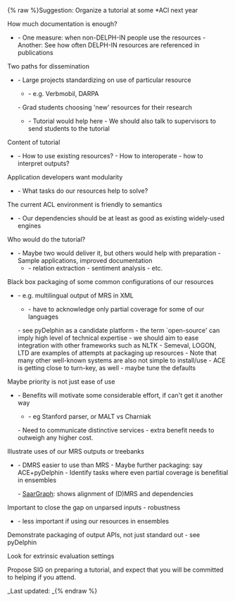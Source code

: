 {% raw %}Suggestion: Organize a tutorial at some \*ACl next year

How much documentation is enough?

- \- One measure: when non-DELPH-IN people use the resources -
Another: See how often DELPH-IN resources are referenced in
publications

Two paths for dissemination

- \- Large projects standardizing on use of particular resource
  - \- e.g. Verbmobil, DARPA
  
  \- Grad students choosing 'new' resources for their research
  - \- Tutorial would help here - We should also talk to supervisors
to send students to the tutorial

Content of tutorial

- \- How to use existing resources? - How to interoperate - how to
interpret outputs?

Application developers want modularity

- \- What tasks do our resources help to solve?

The current ACL environment is friendly to semantics

- \- Our dependencies should be at least as good as existing
widely-used engines

Who would do the tutorial?

- \- Maybe two would deliver it, but others would help with
preparation - Sample applications, improved documentation
  - \- relation extraction - sentiment analysis - etc.

Black box packaging of some common configurations of our resources

- \- e.g. multilingual output of MRS in XML
  - \- have to acknowledge only partial coverage for some of our
languages
  
  \- see pyDelphin as a candidate platform - the term \`open-source'
can imply high level of technical expertise - we should aim to ease
integration with other frameworks such as NLTK - Semeval, LOGON, LTD
are examples of attempts at packaging up resources - Note that many
other well-known systems are also not simple to install/use - ACE is
getting close to turn-key, as well - maybe tune the defaults

Maybe priority is not just ease of use

- \- Benefits will motivate some considerable effort, if can't get it
another way
  - \- eg Stanford parser, or MALT vs Charniak
  
  \- Need to communicate distinctive services - extra benefit needs to
outweigh any higher cost.

Illustrate uses of our MRS outputs or treebanks

- \- DMRS easier to use than MRS - Maybe further packaging: say
ACE+pyDelphin - Identify tasks where even partial coverage is
benefitial in ensembles
  
  \- [SaarGraph](/SaarGraph): shows alignment of (D)MRS and
dependencies

Important to close the gap on unparsed inputs - robustness

- \- less important if using our resources in ensembles

Demonstrate packaging of output APIs, not just standard out - see
pyDelphin

Look for extrinsic evaluation settings

Propose SIG on preparing a tutorial, and expect that you will be
committed to helping if you attend.

_Last updated: _{% endraw %}